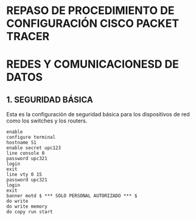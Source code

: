# REPASO DE PROCEDIMIENTO DE CONFIGURACIÓN CISCO PACKET TRACER
# REDES Y COMUNICACIONESD DE DATOS


## 1. SEGURIDAD BÁSICA

Esta es la configuración de seguridad básica para los dispositivos de red como los switches y los routers.

```
enable
configure terminal
hostname S1
enable secret upc123
line console 0
password upc321
login
exit
line vty 0 15
password upc321
login
exit
banner motd $ *** SOLO PERSONAL AUTORIZADO *** $
do write
do write memory
do copy run start
```
